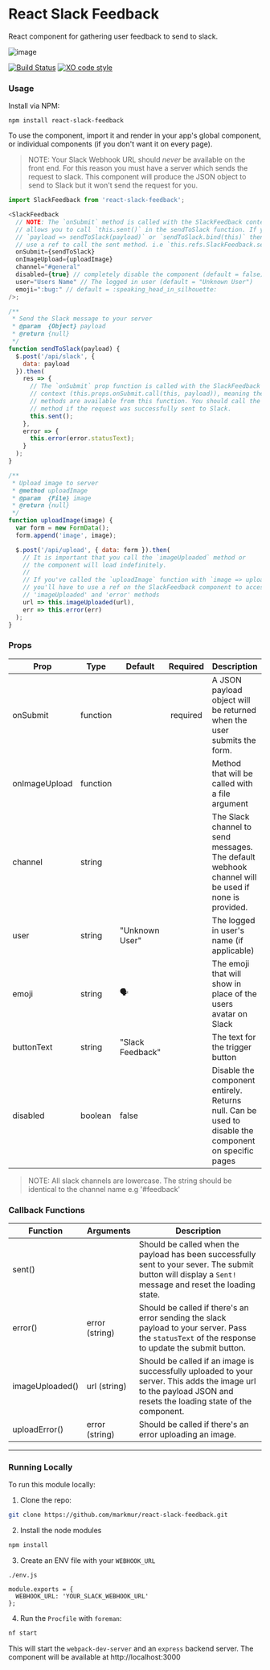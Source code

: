 # React Slack Feedback

React component for gathering user feedback to send to slack.

![image](http://res.cloudinary.com/di0xuztdq/image/upload/v1471245001/uehkqqfarpue7auonqol.gif)

[![Build Status](https://travis-ci.org/markmur/react-slack-feedback.svg?branch=master)](https://travis-ci.org/markmur/react-slack-feedback)
[![XO code style](https://img.shields.io/badge/code_style-XO-5ed9c7.svg)](https://github.com/xojs/xo)

### Usage

Install via NPM:

```
npm install react-slack-feedback
```

To use the component, import it and render in your app's global component,
or individual components (if you don't want it on every page).

> NOTE:
> Your Slack Webhook URL should _never_ be available on the front end.
> For this reason you must have a server which sends the request to slack.
> This component will produce the JSON object to send to Slack but it won't send
> the request for you.

```js
import SlackFeedback from 'react-slack-feedback';

<SlackFeedback
  // NOTE: The `onSubmit` method is called with the SlackFeedback context which
  // allows you to call `this.sent()` in the sendToSlack function. If you use
  // `payload => sendToSlack(payload)` or `sendToSlack.bind(this)` then you must
  // use a ref to call the sent method. i.e `this.refs.SlackFeedback.sent();`
  onSubmit={sendToSlack}
  onImageUpload={uploadImage}
  channel="#general"
  disabled={true} // completely disable the component (default = false)
  user="Users Name" // The logged in user (default = "Unknown User")
  emoji=":bug:" // default = :speaking_head_in_silhouette:
/>;

/**
 * Send the Slack message to your server
 * @param  {Object} payload
 * @return {null}
 */
function sendToSlack(payload) {
  $.post('/api/slack', {
    data: payload
  }).then(
    res => {
      // The `onSubmit` prop function is called with the SlackFeedback component
      // context (this.props.onSubmit.call(this, payload)), meaning the component
      // methods are available from this function. You should call the `sent`
      // method if the request was successfully sent to Slack.
      this.sent();
    },
    error => {
      this.error(error.statusText);
    }
  );
}

/**
 * Upload image to server
 * @method uploadImage
 * @param  {File} image
 * @return {null}
 */
function uploadImage(image) {
  var form = new FormData();
  form.append('image', image);

  $.post('/api/upload', { data: form }).then(
    // It is important that you call the `imageUploaded` method or
    // the component will load indefinitely.
    //
    // If you've called the `uploadImage` function with `image => uploadImage(image)`,
    // you'll have to use a ref on the SlackFeedback component to access the
    // 'imageUploaded' and 'error' methods
    url => this.imageUploaded(url),
    err => this.error(err)
  );
}
```

### Props

| Prop          | Type     | Default          | Required | Description                                                                                          |
| ------------- | -------- | ---------------- | :------: | ---------------------------------------------------------------------------------------------------- |
| onSubmit      | function |                  | required | A JSON payload object will be returned when the user submits the form.                               |
| onImageUpload | function |                  |          | Method that will be called with a file argument                                                      |
| channel       | string   |                  |          | The Slack channel to send messages. The default webhook channel will be used if none is provided.    |
| user          | string   | "Unknown User"   |          | The logged in user's name (if applicable)                                                            |
| emoji         | string   | 🗣                |          | The emoji that will show in place of the users avatar on Slack                                       |
| buttonText    | string   | "Slack Feedback" |          | The text for the trigger button                                                                      |
| disabled      | boolean  | false            |          | Disable the component entirely. Returns null. Can be used to disable the component on specific pages |

> NOTE:
> All slack channels are lowercase. The string should be identical to the channel name e.g '#feedback'

### Callback Functions

| Function        | Arguments      | Description                                                                                                                                                      |
| --------------- | -------------- | ---------------------------------------------------------------------------------------------------------------------------------------------------------------- |
| sent()          |                | Should be called when the payload has been successfully sent to your sever. The submit button will display a `Sent!` message and reset the loading state.        |
| error()         | error (string) | Should be called if there's an error sending the slack payload to your server. Pass the `statusText` of the response to update the submit button.                |
| imageUploaded() | url (string)   | Should be called if an image is successfully uploaded to your server. This adds the image url to the payload JSON and resets the loading state of the component. |
| uploadError()   | error (string) | Should be called if there's an error uploading an image.                                                                                                         |

---

### Running Locally

To run this module locally:

1.  Clone the repo:

```bash
git clone https://github.com/markmur/react-slack-feedback.git
```

2.  Install the node modules

```bash
npm install
```

3.  Create an ENV file with your `WEBHOOK_URL`

`./env.js`

```
module.exports = {
  WEBHOOK_URL: 'YOUR_SLACK_WEBHOOK_URL'
};
```

4.  Run the `Procfile` with `foreman`:

```bash
nf start
```

This will start the `webpack-dev-server` and an `express` backend server.
The component will be available at http://localhost:3000
